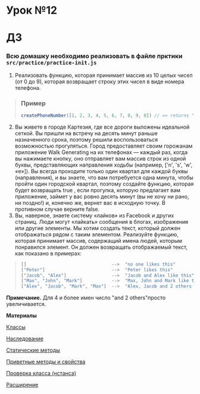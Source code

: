 # Урок №12

# ДЗ

### Всю домашку необходимо реализовать в файле прктики `src/practice/practice-init.js`

1) Реализовать функцию, которая принимает массив из 10 целых чисел (от 0 до 9), которая возвращает строку этих чисел в виде номера телефона.
> ### Пример
> ```javascript
> createPhoneNumber([1, 2, 3, 4, 5, 6, 7, 8, 9, 0]) // => returns "(123) 456-78-90"
> ```
2) Вы живете в городе Картезия, где все дороги выложены идеальной сеткой.
Вы пришли на встречу на десять минут раньше назначенного срока, поэтому решили воспользоваться возможностью прогуляться.
Город предоставляет своим горожанам приложение Walk Generating на их телефонах — каждый раз, когда вы нажимаете кнопку,
оно отправляет вам массив строк из одной буквы, представляющих направления ходьбы (например, ['n', 's', 'w', «е»]). Вы всегда проходите только один квартал для каждой буквы (направления), и вы знаете, что вам потребуется одна минута, чтобы пройти один городской квартал, поэтому создайте функцию, которая будет возвращать true , если прогулка, которую предлагает вам приложение, займет у вас ровно десять минут (вы не хочу ни рано, ни поздно!)
и, конечно же, вернет вас в исходную точку. В противном случае верните false.
3) Вы, наверное, знаете систему «лайков» из Facebook и других страниц. Люди могут «лайкать» сообщения в блогах, изображения или другие элементы. Мы хотим создать текст, который должен отображаться рядом с таким элементом.
Реализуйте функцию, которая принимает массив, содержащий имена людей, которым понравился элемент. Он должен возвращать отображаемый текст, как показано в примерах:
>```javascript
>[]                                -->  "no one likes this"
>["Peter"]                         -->  "Peter likes this"
>["Jacob", "Alex"]                 -->  "Jacob and Alex like this"
>["Max", "John", "Mark"]           -->  "Max, John and Mark like this"
>["Alex", "Jacob", "Mark", "Max"]  -->  "Alex, Jacob and 2 others like this"
>```
**Примечание.** Для 4 и более имен число "and 2 others"просто увеличивается.


**Материалы**


[Классы](https://learn.javascript.ru/class)

[Наследование](https://learn.javascript.ru/class-inheritance)

[Статические методы](https://learn.javascript.ru/static-properties-methods)

[Приветные методы и свойства](https://learn.javascript.ru/private-protected-properties-methods)

[Проверка класса (нстанса)](https://learn.javascript.ru/instanceof)

[Расширение](https://learn.javascript.ru/extend-natives)


